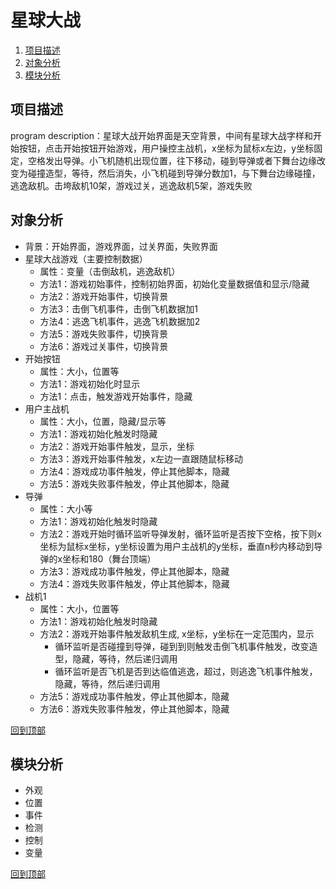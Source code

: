 
# 星球大战
1. [项目描述](#项目描述)
2. [对象分析](#对象分析)
3. [模块分析](#模块分析)


## 项目描述
program description：星球大战开始界面是天空背景，中间有星球大战字样和开始按钮，点击开始按钮开始游戏，用户操控主战机，x坐标为鼠标x左边，y坐标固定，空格发出导弹。小飞机随机出现位置，往下移动，碰到导弹或者下舞台边缘改变为碰撞造型，等待，然后消失，小飞机碰到导弹分数加1，与下舞台边缘碰撞，逃逸敌机。击垮敌机10架，游戏过关，逃逸敌机5架，游戏失败


## 对象分析
* 背景：开始界面，游戏界面，过关界面，失败界面
* 星球大战游戏（主要控制数据）
    * 属性：变量（击倒敌机，逃逸敌机）
    * 方法1：游戏初始事件，控制初始界面，初始化变量数据值和显示/隐藏
    * 方法2：游戏开始事件，切换背景
    * 方法3：击倒飞机事件，击倒飞机数据加1
    * 方法4：逃逸飞机事件，逃逸飞机数据加2
    * 方法5：游戏失败事件，切换背景
    * 方法6：游戏过关事件，切换背景
* 开始按钮
    * 属性：大小，位置等
    * 方法1：游戏初始化时显示
    * 方法1：点击，触发游戏开始事件，隐藏
* 用户主战机
    * 属性：大小，位置，隐藏/显示等
    * 方法1：游戏初始化触发时隐藏
    * 方法2：游戏开始事件触发，显示，坐标
    * 方法3：游戏开始事件触发，x左边一直跟随鼠标移动
    * 方法4：游戏成功事件触发，停止其他脚本，隐藏
    * 方法5：游戏失败事件触发，停止其他脚本，隐藏
* 导弹
    * 属性：大小等
    * 方法1：游戏初始化触发时隐藏
    * 方法2：游戏开始时循环监听导弹发射，循环监听是否按下空格，按下则x坐标为鼠标x坐标，y坐标设置为用户主战机的y坐标，垂直n秒内移动到导弹的x坐标和180（舞台顶端）
    * 方法3：游戏成功事件触发，停止其他脚本，隐藏
    * 方法4：游戏失败事件触发，停止其他脚本，隐藏
* 战机1
    * 属性：大小，位置等
    * 方法1：游戏初始化触发时隐藏
    * 方法2：游戏开始事件触发敌机生成, x坐标，y坐标在一定范围内，显示
        * 循环监听是否碰撞到导弹，碰到到则触发击倒飞机事件触发，改变造型，隐藏，等待，然后递归调用
        * 循环监听是否飞机是否到达临值逃逸，超过，则逃逸飞机事件触发，隐藏，等待，然后递归调用
    * 方法5：游戏成功事件触发，停止其他脚本，隐藏
    * 方法6：游戏失败事件触发，停止其他脚本，隐藏

[回到顶部](#星球大战)

## 模块分析
* 外观
* 位置
* 事件
* 检测
* 控制
* 变量

[回到顶部](#星球大战)